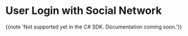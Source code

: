 # User Login with Social Network

{{note 'Not supported yet in the C# SDK. Documentation coming soon.'}}